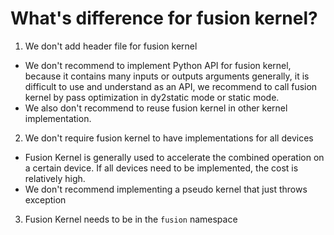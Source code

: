 # What's difference for fusion kernel?

1. We don't add header file for fusion kernel

  - We don't recommend to implement Python API for fusion kernel, because it contains many inputs or outputs arguments generally, it is difficult to use and understand as an API, we recommend to call fusion kernel by pass optimization in dy2static mode or static mode.
  - We also don't recommend to reuse fusion kernel in other kernel implementation.

2. We don't require fusion kernel to have implementations for all devices

  - Fusion Kernel is generally used to accelerate the combined operation on a certain device. If all devices need to be implemented, the cost is relatively high.
  - We don't recommend implementing a pseudo kernel that just throws exception

3. Fusion Kernel needs to be in the `fusion` namespace
